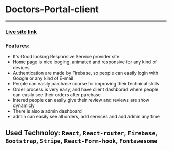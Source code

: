 # Doctors-Portal-client
***
### [Live site link](https://assignment-11-ac534.web.app/)
### Features: 
- It's Good looking Responsive Service provider site.
- Home page is nice looging, animated and responsive for any kind of devices
- Authentication are made by Firebase, so people can easily login with Google or any kind of E-mail
- People can easily parchase course for improving their technical skills
- Order process is very easy, and have client dashborad where people can easily see their orders after parchase
- Intered people can easily give their review and reviews are show dynamicly
- There is also a admin dashboard
- admin can easily see all orders, add services and add admin any time
## Used Technoloy: `React`, `React-router`, `Firebase`, `Bootstrap`, `Stripe`, `React-Form-hook`, `Fontawesome`
